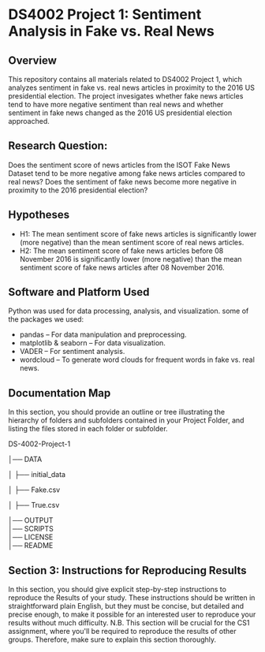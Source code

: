 # DS4002 Project 1: Sentiment Analysis in Fake vs. Real News 

## Overview
This repository contains all materials related to DS4002 Project 1, which analyzes sentiment in fake vs. real news articles in proximity to the 2016 US presidential election. The project invesigates whether fake news articles tend to have more negative sentiment than real news and whether sentiment in fake news changed as the 2016 US presidential election approached.

## Research Question: 
Does the sentiment score of news articles from the ISOT Fake News Dataset tend to be more negative among fake news articles compared to real news? Does the sentiment of fake news
become more negative in proximity to the 2016 presidential election?

## Hypotheses
- H1: The mean sentiment score of fake news articles is significantly lower (more negative) than the mean sentiment score of real news articles.  
- H2: The mean sentiment score of fake news articles before 08 November 2016 is significantly lower (more negative) than the mean sentiment score of fake news articles after 08 November 2016.

## Software and Platform Used
Python was used for data processing, analysis, and visualization.
some of the packages we used: 
- pandas – For data manipulation and preprocessing.
- matplotlib & seaborn – For data visualization.
- VADER – For sentiment analysis.
- wordcloud – To generate word clouds for frequent words in fake vs. real news.


## Documentation Map
In this section, you should provide an outline or tree illustrating the hierarchy of folders and subfolders contained in your Project Folder, and listing the files stored in each folder or subfolder.

DS-4002-Project-1

│── DATA

│   ├── initial_data

│       ├── Fake.csv

│       ├── True.csv

│── OUTPUT                
│── SCRIPTS                  
│── LICENSE                  
│── README                 

## Section 3: Instructions for Reproducing Results
In this section, you should give explicit step-by-step instructions to reproduce the Results of your study. These instructions should be written in straightforward plain English, but they must be concise, but detailed and precise enough, to make it possible for an interested user to reproduce your results without much difficulty. N.B. This section will be crucial for the CS1 assignment, where you'll be required to reproduce the results of other groups. Therefore, make sure to explain this section thoroughly. 
